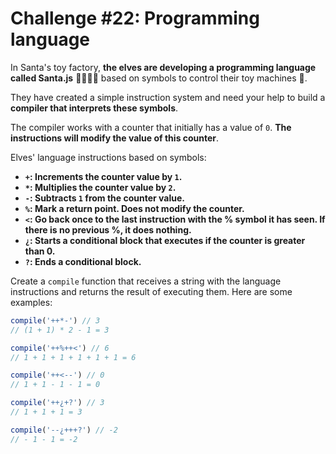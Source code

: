 # Challenge #22: Programming language

In Santa's toy factory, **the elves are developing a programming language called Santa.js** 👨‍💻👩‍💻 based on symbols to control their toy machines 🚂.

They have created a simple instruction system and need your help to build a **compiler that interprets these symbols**.

The compiler works with a counter that initially has a value of `0`. **The instructions will modify the value of this counter**.

Elves' language instructions based on symbols:

- **`+`: Increments the counter value by `1`.**
- **`*`: Multiplies the counter value by `2`.**
- **`-`: Subtracts `1` from the counter value.**
- **`%`: Mark a return point. Does not modify the counter.**
- **`<`: Go back once to the last instruction with the % symbol it has seen. If there is no previous %, it does nothing.**
- **`¿`: Starts a conditional block that executes if the counter is greater than 0.**
- **`?`: Ends a conditional block.**

Create a `compile` function that receives a string with the language instructions and returns the result of executing them. Here are some examples:

```js
compile('++*-') // 3
// (1 + 1) * 2 - 1 = 3

compile('++%++<') // 6
// 1 + 1 + 1 + 1 + 1 + 1 = 6

compile('++<--') // 0
// 1 + 1 - 1 - 1 = 0

compile('++¿+?') // 3
// 1 + 1 + 1 = 3

compile('--¿+++?') // -2
// - 1 - 1 = -2
```

